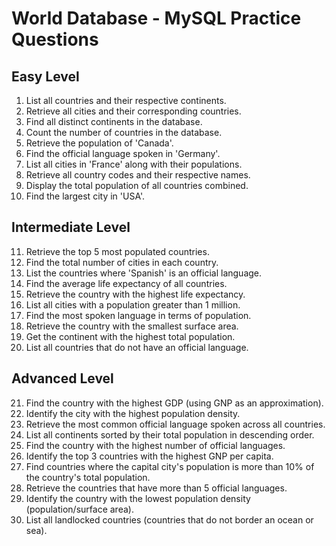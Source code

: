 # World Database - MySQL Practice Questions

## Easy Level
1. List all countries and their respective continents.
2. Retrieve all cities and their corresponding countries.
3. Find all distinct continents in the database.
4. Count the number of countries in the database.
5. Retrieve the population of 'Canada'.
6. Find the official language spoken in 'Germany'.
7. List all cities in 'France' along with their populations.
8. Retrieve all country codes and their respective names.
9. Display the total population of all countries combined.
10. Find the largest city in 'USA'.

## Intermediate Level
11. Retrieve the top 5 most populated countries.
12. Find the total number of cities in each country.
13. List the countries where 'Spanish' is an official language.
14. Find the average life expectancy of all countries.
15. Retrieve the country with the highest life expectancy.
16. List all cities with a population greater than 1 million.
17. Find the most spoken language in terms of population.
18. Retrieve the country with the smallest surface area.
19. Get the continent with the highest total population.
20. List all countries that do not have an official language.

## Advanced Level
21. Find the country with the highest GDP (using GNP as an approximation).
22. Identify the city with the highest population density.
23. Retrieve the most common official language spoken across all countries.
24. List all continents sorted by their total population in descending order.
25. Find the country with the highest number of official languages.
26. Identify the top 3 countries with the highest GNP per capita.
27. Find countries where the capital city's population is more than 10% of the country's total population.
28. Retrieve the countries that have more than 5 official languages.
29. Identify the country with the lowest population density (population/surface area).
30. List all landlocked countries (countries that do not border an ocean or sea).

